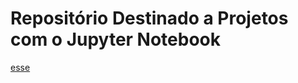 # Repositório Destinado a Projetos com o Jupyter Notebook
[esse](https://github.com/PedroCarpe/Projeto_Jupyter_Notebook/tree/main/arquivos)
